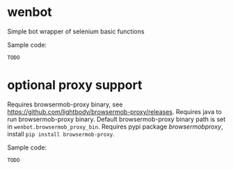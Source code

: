 # wenbot
Simple bot wrapper of selenium basic functions

Sample code:
```
TODO
```

# optional proxy support
Requires browsermob-proxy binary, see https://github.com/lightbody/browsermob-proxy/releases.
Requires java to run browsermob-proxy binary.
Default browsermob-proxy binary path is set in `wenbot.browsermob_proxy_bin`.
Requires pypi package *browsermobproxy*, install `pip install browsermob-proxy`.

Sample code:
```
TODO
```

